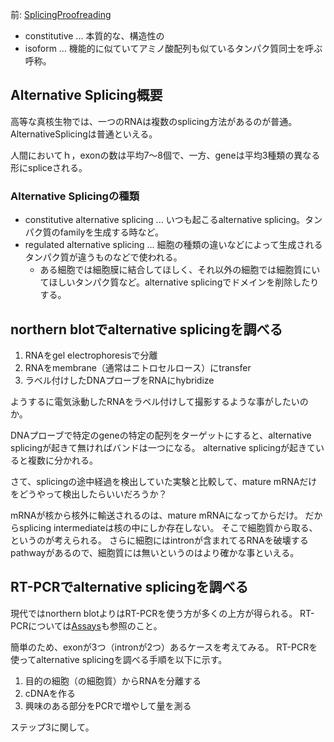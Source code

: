 前: [SplicingProofreading](SplicingProofreading.md)

- constitutive ... 本質的な、構造性の
- isoform ... 機能的に似ていてアミノ酸配列も似ているタンパク質同士を呼ぶ呼称。

## Alternative Splicing概要

高等な真核生物では、一つのRNAは複数のsplicing方法があるのが普通。AlternativeSplicingは普通といえる。

人間においてｈ，exonの数は平均7〜8個で、一方、geneは平均3種類の異なる形にspliceされる。

### Alternative Splicingの種類

- constitutive alternative splicing ... いつも起こるalternative splicing。タンパク質のfamilyを生成する時など。
- regulated alternative splicing ... 細胞の種類の違いなどによって生成されるタンパク質が違うものなどで使われる。
   - ある細胞では細胞膜に結合してほしく、それ以外の細胞では細胞質にいてほしいタンパク質など。alternative splicingでドメインを削除したりする。

## northern blotでalternative splicingを調べる

1. RNAをgel electrophoresisで分離
2. RNAをmembrane（通常はニトロセルロース）にtransfer
3. ラベル付けしたDNAプローブをRNAにhybridize

ようするに電気泳動したRNAをラベル付けして撮影するような事がしたいのか。

DNAプローブで特定のgeneの特定の配列をターゲットにすると、alternative splicingが起きて無ければバンドは一つになる。
alternative splicingが起きていると複数に分かれる。

さて、splicingの途中経過を検出していた実験と比較して、mature mRNAだけをどうやって検出したらいいだろうか？

mRNAが核から核外に輸送されるのは、mature mRNAになってからだけ。
だからsplicing intermediateは核の中にしか存在しない。
そこで細胞質から取る、というのが考えられる。
さらに細胞にはintronが含まれてるRNAを破壊するpathwayがあるので、細胞質には無いというのはより確かな事といえる。

## RT-PCRでalternative splicingを調べる

現代ではnorthern blotよりはRT-PCRを使う方が多くの上方が得られる。
RT-PCRについては[Assays](Assays.md)も参照のこと。

簡単のため、exonが3つ（intronが2つ）あるケースを考えてみる。
RT-PCRを使ってalternative splicingを調べる手順を以下に示す。

1. 目的の細胞（の細胞質）からRNAを分離する
2. cDNAを作る
3. 興味のある部分をPCRで増やして量を測る

ステップ3に関して。